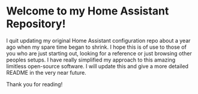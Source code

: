 Welcome to my Home Assistant Repository!
======

I quit updating my original Home Assistant configuration repo about a year ago when my spare time began to shrink. I hope this is of use to those of you who are just starting out, looking for a reference or just browsing other peoples setups. I have really simplified my approach to this amazing limitless open-source software. I will update this and give a more detailed README in the very near future. 

Thank you for reading!
